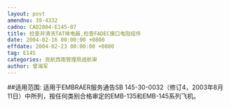 ```yaml
---
layout: post
amendno: 39-4332
cadno: CAD2004-E145-07
title: 检查并清洗TAT继电器,检查FADEC接口电阻组件
date: 2004-02-16 00:00:00 +0800
effdate: 2004-02-23 00:00:00 +0800
tag: E145
categories: 民航西南管理局适航审
author: 曾海军
---
```


##适用范围:
适用于EMBRAER服务通告SB 145-30-0032（修订4，2003年8月11日）中所列，按任何类别合格审定的EMB-135和EMB-145系列飞机。

